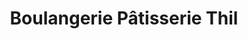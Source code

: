 ---
title: "Boulangerie Pâtisserie Thil"
url: /saint-avold/boulangerie-patisserie-thil/
shop: Bäckerei
---